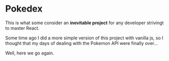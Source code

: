 # Pokedex

This is what some consider an **inevitable project** for any developer strivingt to master React.

Some time ago I did a more simple version of this project with vanilla js, so I thought that my days of dealing with the Pokemon API were finally over... 

Well, here we go again.
